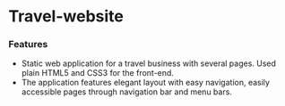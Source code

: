 # Travel-website



### Features
-	Static web application for a travel business with several pages. Used plain HTML5 and CSS3 for the front-end. 
- The application features elegant layout with easy navigation, easily accessible pages through navigation bar and menu bars.
